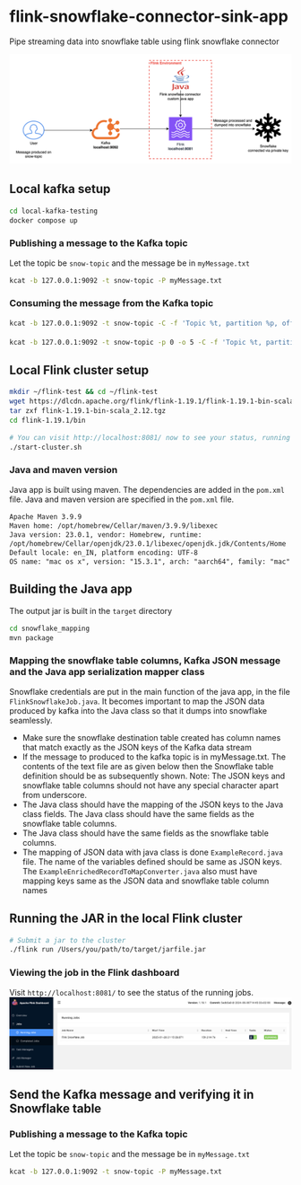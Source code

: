 # flink-snowflake-connector-sink-app
Pipe streaming data into snowflake table using flink snowflake connector

![Architecture Diagram](local-kafka-docker/local-kafka-flink-snowflake-sink-architecture.png)

## Local kafka setup

```sh
cd local-kafka-testing
docker compose up
```
### Publishing a message to the Kafka topic
Let the topic be `snow-topic` and the message be in `myMessage.txt`
```sh
kcat -b 127.0.0.1:9092 -t snow-topic -P myMessage.txt
````

### Consuming the message from the Kafka topic
```sh
kcat -b 127.0.0.1:9092 -t snow-topic -C -f 'Topic %t, partition %p, offset %o, key %k: %s\n'

kcat -b 127.0.0.1:9092 -t snow-topic -p 0 -o 5 -C -f 'Topic %t, partition %p, offset %o, key %k: %s\n'
```

## Local Flink cluster setup

```sh
mkdir ~/flink-test && cd ~/flink-test
wget https://dlcdn.apache.org/flink/flink-1.19.1/flink-1.19.1-bin-scala_2.12.tgz
tar zxf flink-1.19.1-bin-scala_2.12.tgz 
cd flink-1.19.1/bin
``` 

```sh
# You can visit http://localhost:8081/ now to see your status, running jobs, etc
./start-cluster.sh
``` 


### Java and maven version
Java app is built using maven. The dependencies are added in the `pom.xml` file.
Java and maven version are specified in the `pom.xml` file.
```angular2html
Apache Maven 3.9.9
Maven home: /opt/homebrew/Cellar/maven/3.9.9/libexec
Java version: 23.0.1, vendor: Homebrew, runtime: /opt/homebrew/Cellar/openjdk/23.0.1/libexec/openjdk.jdk/Contents/Home
Default locale: en_IN, platform encoding: UTF-8
OS name: "mac os x", version: "15.3.1", arch: "aarch64", family: "mac"
```

## Building the Java app
The output jar is built in the `target` directory
```sh
cd snowflake_mapping
mvn package
```

### Mapping the snowflake table columns, Kafka JSON message and the Java app serialization mapper class
Snowflake credentials are put in the main function of the java app, in the file `FlinkSnowflakeJob.java`.
It becomes important to map the JSON data produced by kafka into the Java class so that it dumps into snowflake seamlessly.

* Make sure the snowflake destination table created has column names that match exactly as the JSON keys of the Kafka data stream
* If the message to produced to the kafka topic is in myMessage.txt. The contents of the text file are as given below then the Snowflake table definition should be as subsequently shown.
  Note: The JSON keys and snowflake table columns should not have any special character apart from underscore.
* The Java class should have the mapping of the JSON keys to the Java class fields. The Java class should have the same fields as the snowflake table columns.
* The Java class should have the same fields as the snowflake table columns.
* The mapping of JSON data with java class is done `ExampleRecord.java` file. The name of the variables defined should be same as JSON keys.
  The `ExampleEnrichedRecordToMapConverter.java` also must have mapping keys same as the JSON data and snowflake table column names

## Running the JAR in the local Flink cluster
```sh
# Submit a jar to the cluster
./flink run /Users/you/path/to/target/jarfile.jar
```

### Viewing the job in the Flink dashboard
Visit `http://localhost:8081/` to see the status of the running jobs.
![Flink Dashboard](local-kafka-docker/flink-dashboard.png)

## Send the Kafka message and verifying it in Snowflake table
### Publishing a message to the Kafka topic
Let the topic be `snow-topic` and the message be in `myMessage.txt`
```sh
kcat -b 127.0.0.1:9092 -t snow-topic -P myMessage.txt
````